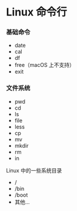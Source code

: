 # Linux 命令行


### 基础命令
- date 
- cal
- df
- free（macOS 上不支持）
- exit

### 文件系统
- pwd
- cd 
- ls
- file
- less
- cp
- mv
- mkdir
- rm
- in

Linux 中的一些系统目录

- /
- /bin
- /boot
- 其他...
